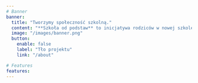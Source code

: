 ```yaml
---
# Banner
banner:
  title: "Tworzymy społeczność szkolną."
  content: "**Szkoła od podstaw** to inicjatywa rodziców w nowej szkole w Warszawie."
  image: "/images/banner.png"
  button:
    enable: false
    label: "Tło projektu"
    link: "/about"

# Features
features:
---
```

